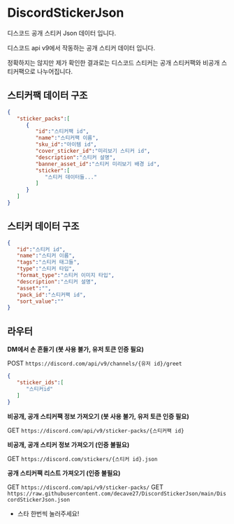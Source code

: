 # DiscordStickerJson
디스코드 공개 스티커 Json 데이터 입니다.

디스코드 api v9에서 작동하는 공개 스티커 데이터 입니다.

정확하지는 않지만 제가 확인한 결과로는 디스코드 스티커는 공개 스티커팩와 비공개 스티커팩으로 나누어집니다.




## 스티커팩 데이터 구조
```json
{
   "sticker_packs":[
      {
         "id":"스티커팩 id",
         "name":"스티커팩 이름",
         "sku_id":"아이템 id",
         "cover_sticker_id":"미리보기 스티커 id",
         "description":"스티커 설명",
         "banner_asset_id":"스티커 미리보기 배경 id",
         "sticker":[
            "스티커 데이터들..."
         ]
      }
   ]
}
```

## 스티커 데이터 구조
```json
{
   "id":"스티커 id",
   "name":"스티커 이름",
   "tags":"스티커 태그들",
   "type":"스티커 타입",
   "format_type":"스티커 이미지 타입",
   "description":"스티커 설명",
   "asset":"",
   "pack_id":"스티커팩 id",
   "sort_value":""
}
``` 

## 라우터

**DM에서 손 흔들기 (봇 사용 불가, 유저 토큰 인증 필요)**

POST ``https://discord.com/api/v9/channels/{유저 id}/greet``

```json
{
   "sticker_ids":[
      "스티커id"
   ]
}
```

**비공개, 공개 스티커팩 정보 가져오기 (봇 사용 불가, 유저 토큰 인증 필요)**

GET ``https://discord.com/api/v9/sticker-packs/{스티커팩 id}``

**비공개, 공개 스티커 정보 가져오기 (인증 불필요)**

GET ``https://discord.com/stickers/{스티커 id}.json``


**공개 스티커팩 리스트 가져오기 (인증 불필요)**

GET ``https://discord.com/api/v9/sticker-packs/``
GET ``https://raw.githubusercontent.com/decave27/DiscordStickerJson/main/DiscordStickerJson.json``

- 스타 한번씩 눌러주세요!

